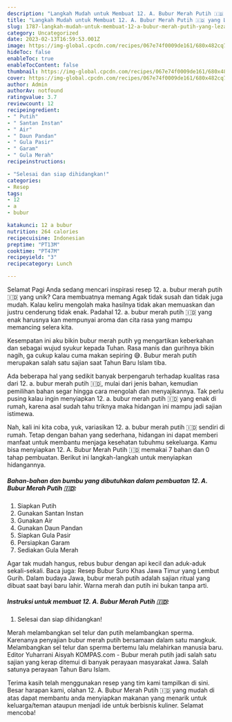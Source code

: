 ```yaml
---
description: "Langkah Mudah untuk Membuat 12. A. Bubur Merah Putih 🇮🇩 yang Lezat, Mantap"
title: "Langkah Mudah untuk Membuat 12. A. Bubur Merah Putih 🇮🇩 yang Lezat, Mantap"
slug: 1787-langkah-mudah-untuk-membuat-12-a-bubur-merah-putih-yang-lezat-mantap
category: Uncategorized
date: 2023-02-13T16:59:53.001Z
image: https://img-global.cpcdn.com/recipes/067e74f0009de161/680x482cq70/12-a-bubur-merah-putih-foto-resep-utama.jpg
hideToc: false
enableToc: true
enableTocContent: false
thumbnail: https://img-global.cpcdn.com/recipes/067e74f0009de161/680x482cq70/12-a-bubur-merah-putih-foto-resep-utama.jpg
cover: https://img-global.cpcdn.com/recipes/067e74f0009de161/680x482cq70/12-a-bubur-merah-putih-foto-resep-utama.jpg
author: Admin
authorAv: notfound
ratingvalue: 3.7
reviewcount: 12
recipeingredient:
- " Putih"
- " Santan Instan"
- " Air"
- " Daun Pandan"
- " Gula Pasir"
- " Garam"
- " Gula Merah"
recipeinstructions:

- "Selesai dan siap dihidangkan!"
categories:
- Resep
tags:
- 12
- a
- bubur

katakunci: 12 a bubur 
nutrition: 264 calories
recipecuisine: Indonesian
preptime: "PT13M"
cooktime: "PT47M"
recipeyield: "3"
recipecategory: Lunch

---
```



Selamat Pagi Anda sedang mencari inspirasi resep 12. a. bubur merah putih 🇮🇩 yang unik? Cara membuatnya memang Agak tidak susah dan tidak juga mudah. Kalau keliru mengolah maka hasilnya tidak akan memuaskan dan justru cenderung tidak enak. Padahal 12. a. bubur merah putih 🇮🇩 yang enak harusnya kan mempunyai aroma dan cita rasa yang mampu memancing selera kita.


Kesempatan ini aku bikin bubur merah putih yg mengartikan keberkahan dan sebagai wujud syukur kepada Tuhan. Rasa manis dan gurihnya bikin nagih, ga cukup kalau cuma makan sepiring 😅. Bubur merah putih merupakan salah satu sajian saat Tahun Baru Islam tiba.

Ada beberapa hal yang sedikit banyak berpengaruh terhadap kualitas rasa dari 12. a. bubur merah putih 🇮🇩, mulai dari jenis bahan, kemudian pemilihan bahan segar hingga cara mengolah dan menyajikannya. Tak perlu pusing kalau ingin menyiapkan 12. a. bubur merah putih 🇮🇩 yang enak di rumah, karena asal sudah tahu triknya maka hidangan ini mampu jadi sajian istimewa.


Nah, kali ini kita coba, yuk, variasikan 12. a. bubur merah putih 🇮🇩 sendiri di rumah. Tetap dengan bahan yang sederhana, hidangan ini dapat memberi manfaat untuk membantu menjaga kesehatan tubuhmu sekeluarga. Kamu bisa menyiapkan 12. A. Bubur Merah Putih 🇮🇩 memakai 7 bahan dan 0 tahap pembuatan. Berikut ini langkah-langkah untuk menyiapkan hidangannya.

<!--inarticleads1-->

##### Bahan-bahan dan bumbu yang dibutuhkan dalam pembuatan 12. A. Bubur Merah Putih 🇮🇩:

1. Siapkan  Putih
1. Gunakan  Santan Instan
1. Gunakan  Air
1. Gunakan  Daun Pandan
1. Siapkan  Gula Pasir
1. Persiapkan  Garam
1. Sediakan  Gula Merah


Agar tak mudah hangus, rebus bubur dengan api kecil dan aduk-aduk sekali-sekali. Baca juga: Resep Bubur Suro Khas Jawa Timur yang Lembut Gurih. Dalam budaya Jawa, bubur merah putih adalah sajian ritual yang dibuat saat bayi baru lahir. Warna merah dan putih ini bukan tanpa arti. 

<!--inarticleads2-->

##### Instruksi untuk membuat 12. A. Bubur Merah Putih 🇮🇩:


1. Selesai dan siap dihidangkan!

Merah melambangkan sel telur dan putih melambangkan sperma. Karenanya penyajian bubur merah putih bersamaan dalam satu mangkuk. Melambangkan sel telur dan sperma bertemu lalu melahirkan manusia baru. Editor Yuharrani Aisyah KOMPAS.com - Bubur merah putih jadi salah satu sajian yang kerap ditemui di banyak perayaan masyarakat Jawa. Salah satunya perayaan Tahun Baru Islam. 

Terima kasih telah menggunakan resep yang tim kami tampilkan di sini. Besar harapan kami, olahan 12. A. Bubur Merah Putih 🇮🇩 yang mudah di atas dapat membantu anda menyiapkan makanan yang menarik untuk keluarga/teman ataupun menjadi ide untuk berbisnis kuliner. Selamat mencoba!
